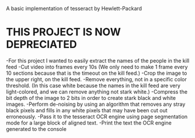 A basic implementation of tesseract by Hewlett-Packard
# THIS PROJECT IS NOW DEPRECIATED

-For this project I wanted to easily extract the names of the people in the kill feed
-Cut video into frames every 10s (We only need to make 1 frame every 10 sections because that is the timeout on the kill feed.)
-Crop the image to the upper right, on the kill feed.
-Remove everything, not in a specific color threshold. (In this case white because the names in the kill feed are very light-colored, and we can remove anything not stark white.) 
-Compress the bit depth of the image to 2 bits in order to create stark black and white images. 
-Perform de-noising by using an algorithm that removes any stray black pixels and fills in any white pixels that may have been cut out erroneously. 
-Pass it to the tesseract OCR engine using page segmentation mode for a large block of aligned text. 
-Print the text the OCR engine generated to the console
